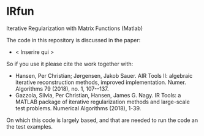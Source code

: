 # IRfun
Iterative Regularization with Matrix Functions (Matlab)

The code in this repository is discussed in the paper:
- < Inserire qui >

So if you use it please cite the work together with:
- Hansen, Per Christian; Jørgensen, Jakob Sauer. AIR Tools II: algebraic iterative reconstruction methods, improved implementation. Numer. Algorithms 79 (2018), no. 1, 107--137. 
- Gazzola, Silvia, Per Christian, Hansen, James G. Nagy. IR Tools: a MATLAB package of iterative regularization methods and large-scale test problems. Numerical Algorithms (2018), 1-39.

On which this code is largely based, and that are needed to run the code an the test examples.
